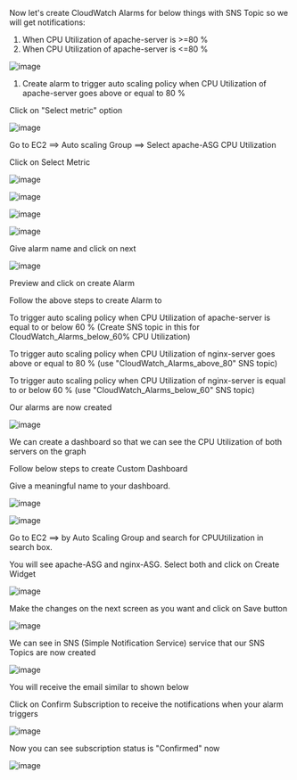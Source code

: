 Now let's create CloudWatch Alarms for below things with SNS Topic so we will get notifications:

1) When CPU Utilization of apache-server is >=80 %
2) When CPU Utilization of apache-server is <=80 %

![image](https://github.com/ajaydabe/Automated-Cloud-Web-Server-Scaling-with-Load-Balancing-Domain-Routing/assets/160045230/0af22c1e-e4f2-46bc-ac8c-92e310c6676d)

1) Create alarm to trigger auto scaling policy when CPU Utilization of apache-server goes above or equal to 80 %

Click on "Select metric" option

![image](https://github.com/ajaydabe/Automated-Cloud-Web-Server-Scaling-with-Load-Balancing-Domain-Routing/assets/160045230/40879c2c-5420-4bdf-b459-510d4f268a52)

Go to EC2 ==> Auto scaling Group ==> Select apache-ASG CPU Utilization

Click on Select Metric

![image](https://github.com/ajaydabe/Automated-Cloud-Web-Server-Scaling-with-Load-Balancing-Domain-Routing/assets/160045230/82291b79-92dd-4c99-94e7-e6842e9de53c)


![image](https://github.com/ajaydabe/Automated-Cloud-Web-Server-Scaling-with-Load-Balancing-Domain-Routing/assets/160045230/3323c74e-ea9d-459d-8b33-a45dc4bcac85)


![image](https://github.com/ajaydabe/Automated-Cloud-Web-Server-Scaling-with-Load-Balancing-Domain-Routing/assets/160045230/37ddffdb-52d2-4c1a-b3e5-d82168f87396)


![image](https://github.com/ajaydabe/Automated-Cloud-Web-Server-Scaling-with-Load-Balancing-Domain-Routing/assets/160045230/e5c4c6fe-7082-4012-b328-0868a76ccfde)


Give alarm name and click on next

![image](https://github.com/ajaydabe/Automated-Cloud-Web-Server-Scaling-with-Load-Balancing-Domain-Routing/assets/160045230/904aa3bc-f4a9-41e5-aa47-6e85c4662265)

Preview and click on create Alarm

Follow the above steps to create Alarm to

  To trigger auto scaling policy when CPU Utilization of apache-server is equal to or below 60 % (Create SNS topic in this for CloudWatch_Alarms_below_60% CPU Utilization)

  To trigger auto scaling policy when CPU Utilization of nginx-server goes above or equal to 80 % (use "CloudWatch_Alarms_above_80" SNS topic)

  To trigger auto scaling policy when CPU Utilization of nginx-server is equal to or below 60 % (use "CloudWatch_Alarms_below_60" SNS topic)

Our alarms are now created

![image](https://github.com/ajaydabe/Automated-Cloud-Web-Server-Scaling-with-Load-Balancing-Domain-Routing/assets/160045230/a2998f8a-5dbc-4604-8f34-94f65b48cd1a)


We can create a dashboard so that we can see the CPU Utilization of both servers on the graph

Follow below steps to create Custom Dashboard



Give a meaningful name to your dashboard.

![image](https://github.com/ajaydabe/Automated-Cloud-Web-Server-Scaling-with-Load-Balancing-Domain-Routing/assets/160045230/e582d4ab-a039-435c-baff-0b345e533250)


![image](https://github.com/ajaydabe/Automated-Cloud-Web-Server-Scaling-with-Load-Balancing-Domain-Routing/assets/160045230/c8c467aa-b9ce-4344-ad65-056fb82623f3)

Go to EC2 ==> by Auto Scaling Group and search for CPUUtilization in search box.

You will see apache-ASG and nginx-ASG. Select both and click on Create Widget

![image](https://github.com/ajaydabe/Automated-Cloud-Web-Server-Scaling-with-Load-Balancing-Domain-Routing/assets/160045230/31756834-d98b-4536-9e38-fcb32afb7a9a)

Make the changes on the next screen as you want and click on Save button

![image](https://github.com/ajaydabe/Automated-Cloud-Web-Server-Scaling-with-Load-Balancing-Domain-Routing/assets/160045230/4326842f-e4e2-40f4-a020-002692855e13)

We can see in SNS (Simple Notification Service) service that our SNS Topics are now created

![image](https://github.com/ajaydabe/Automated-Cloud-Web-Server-Scaling-with-Load-Balancing-Domain-Routing/assets/160045230/6774a9fe-affb-4116-a895-e61f11dfbef2)

You will receive the email similar to shown below

Click on Confirm Subscription to receive the notifications when your alarm triggers

![image](https://github.com/ajaydabe/Automated-Cloud-Web-Server-Scaling-with-Load-Balancing-Domain-Routing/assets/160045230/ab076eed-c7c2-4b59-94ed-2d4f85015313)

Now you can see subscription status is "Confirmed" now

![image](https://github.com/ajaydabe/Automated-Cloud-Web-Server-Scaling-with-Load-Balancing-Domain-Routing/assets/160045230/f29c3071-661c-44e1-87d2-19a27cb4911b)
